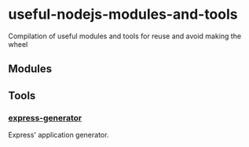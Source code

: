 # useful-nodejs-modules-and-tools
Compilation of useful modules and tools for reuse and avoid making the wheel


## Modules

## Tools

### [express-generator](https://github.com/expressjs/generator)
Express' application generator.
